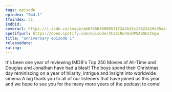 ```yaml
---
tags: episode
epindex: "044.1"
tfoindex: c1
imdbid: 
coverurl: https://i.scdn.co/image/ab67656300005f1f2a2b35c13622a19e35aef3c9
spotifyurl: https://open.spotify.com/episode/2Cs8LRuhGvDP5AODnCImgw
title: "anniversary episode 1"
releasedate: 
rating: 
---
```


It's been one year of reviewing IMDB's Top 250 Movies of All-Time and Douglas and Jonathan have had a blast! The boys spend their Christmas day reminiscing on a year of hilarity, intrigue and insight into worldwide cinema.A big thank you to all of our listeners that have joined us this year and we hope to see you for the many more years of the podcast to come!